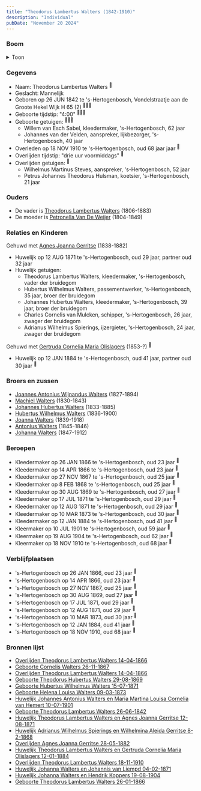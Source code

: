 ```yaml
---
title: "Theodorus Lambertus Walters (1842-1910)"
description: "Individual"
pubDate: "November 20 2024"
---
```


### Boom
<details><summary>Toon</summary>

![test](https://www.plantuml.com/plantuml/svg/dPJVRzem4CVV_LUSseS-8UKN412Y1GhTghQWZRRQ4tAIM_0mDhADAbJnl-y2AI2D5RQN93hV-JxV-zgviOuRjvnBPcT2BRZXSqXuEikDNggifwKsu0nNbfPGEJOL6K8gJ2fn-utpXLl17ES96hiDMOS6jLija1ticafkBRmp0EXgaw4PJqKwKsXjgpNdGhNR4B8rOrSmshIoR5jnCPwYphHPMdZWHHT7NwzSKXDx0Tp2Ly_puXZWiXyEgeCkjNZ_AL1cQsWr4vwi9ebsJcAp3NuTllT7uCTU3QuFikniAUM4gsoI6crjeecgI6_0i3Ucz3Y4ArlvGgrrZYhHDfqIQOatGcUeG4eEBrp1BS8hYbzezcmDOXjq-s4__8GjYCfcNdGMMnMUXY-K7ZK-OMirtp3BXCgB2h-i26eRj06X1Gsub2AVkXNnwpV2MxDod9LAcS5A3Vj0MKa1MlAzEli7foWTTdwVTYoemVtpKo4p-5FcwI75MyaDtpisf0_iJaxfSA-vKXpkq1ZXBEw0_Tevzb6hstwFNc7y7w1138-T7yL9EoBpk9i1T9xlgABkxzmCZxjPZBmqBzouMKZQ1pvs9-7EB3CEFMteE0iEZzpGSoY5bJm_z93kqJadEYHHtmYnUkJwd1p9DTs2loc_xnH78evsoYFlbFB8OoNvFi1kK6Nqw_iD)
</details>

### Gegevens
- Naam: Theodorus Lambertus Walters <sup><a href="../s00141/" style="text-decoration:none" title="Geboorte Theodorus Lambertus Walters 26-06-1842">:link:</a></sup>
- Geslacht: Mannelijk
- Geboren op 26 JUN 1842 te 's-Hertogenbosch, Vondelstraatje aan de Groote Hekel Wijk H 65 (2) <sup><a href="../s00141/" style="text-decoration:none" title="Geboorte Theodorus Lambertus Walters 26-06-1842">:link:</a><a href="../s00153/" style="text-decoration:none" title="Huwelijk Theodorus Lambertus Walters en Agnes Joanna Gerritse 12-08-1871">:link:</a><a href="../s00157/" style="text-decoration:none" title="Huwelijk Theodorus Lambertus Walters en Gertruda Cornelia Maria Olislagers 12-01-1884">:link:</a></sup>
- Geboorte tijdstip: "4:00" <sup><a href="../s00141/" style="text-decoration:none" title="Geboorte Theodorus Lambertus Walters 26-06-1842">:link:</a><a href="../s00153/" style="text-decoration:none" title="Huwelijk Theodorus Lambertus Walters en Agnes Joanna Gerritse 12-08-1871">:link:</a><a href="../s00157/" style="text-decoration:none" title="Huwelijk Theodorus Lambertus Walters en Gertruda Cornelia Maria Olislagers 12-01-1884">:link:</a></sup>
- Geboorte getuigen: <sup><a href="../s00141/" style="text-decoration:none" title="Geboorte Theodorus Lambertus Walters 26-06-1842">:link:</a><a href="../s00153/" style="text-decoration:none" title="Huwelijk Theodorus Lambertus Walters en Agnes Joanna Gerritse 12-08-1871">:link:</a><a href="../s00157/" style="text-decoration:none" title="Huwelijk Theodorus Lambertus Walters en Gertruda Cornelia Maria Olislagers 12-01-1884">:link:</a></sup>
  - Willem van Esch Sabel, kleedermaker, \'s-Hertogenbosch, 62 jaar
  - Johannes van der Velden, aanspreker, lijkbezorger, \'s-Hertogenbosch, 40 jaar
- Overleden op 18 NOV 1910 te 's-Hertogenbosch, oud 68 jaar jaar <sup><a href="../s00160/" style="text-decoration:none" title="Overlijden Theodorus Lambertus Walters 18-11-1910">:link:</a></sup>
- Overlijden tijdstip: "drie uur voormiddags" <sup><a href="../s00160/" style="text-decoration:none" title="Overlijden Theodorus Lambertus Walters 18-11-1910">:link:</a></sup>
- Overlijden getuigen: <sup><a href="../s00160/" style="text-decoration:none" title="Overlijden Theodorus Lambertus Walters 18-11-1910">:link:</a></sup>
  - Wilhelmus Martinus Steves, aanspreker, \'s-Hertogenbosch, 52 jaar
  - Petrus Johannes Theodorus Hulsman, koetsier, \'s-Hertogenbosch, 21 jaar

### Ouders
- De vader is [Theodorus Lambertus Walters](../i00088/) (1806-1883)
- De moeder is [Petronella Van De Weijer](../i00089/) (1804-1849)

### Relaties en Kinderen

Gehuwd met [Agnes Joanna Gerritse](../i00116/) (1838-1882) 
- Huwelijk op 12 AUG 1871 te 's-Hertogenbosch, oud 29 jaar, partner oud 32 jaar 
- Huwelijk getuigen:  
  - Theodorus Lambertus Walters, kleedermaker, \'s-Hertogenbosch, vader der bruidegom
  - Hubertus Wilhelmus Walters, passementwerker, \'s-Hertogenbosch, 35 jaar, broer der bruidegom
  - Johannes Hubertus Walters, kleedermaker, \'s-Hertogenbosch, 39 jaar, broer der bruidegom
  - Charles Cornelis van Mulcken, schipper, \'s-Hertogenbosch, 26 jaar, zwager der bruidegom
  - Adrianus Wilhelmus Spierings, ijzergieter, \'s-Hertogenbosch, 24 jaar, zwager der bruidegom

Gehuwd met [Gertruda Cornelia Maria Olislagers](../i00117/) (1853-?) <sup><a href="../s00157/" style="text-decoration:none" title="Huwelijk Theodorus Lambertus Walters en Gertruda Cornelia Maria Olislagers 12-01-1884">:link:</a></sup>
- Huwelijk op 12 JAN 1884 te 's-Hertogenbosch, oud 41 jaar, partner oud 30 jaar <sup><a href="../s00157/" style="text-decoration:none" title="Huwelijk Theodorus Lambertus Walters en Gertruda Cornelia Maria Olislagers 12-01-1884">:link:</a></sup>

### Broers en zussen
- [Joannes Antonius Wijnandus Walters](../i00103/) (1827-1894)
- [Machiel Walters](../i00104/) (1830-1843)
- [Johannes Hubertus Walters](../i00079/) (1833-1885)
- [Hubertus Wilhelmus Walters](../i00105/) (1836-1900)
- [Joanna Walters](../i00106/) (1839-1918)
- [Antonius Walters](../i00108/) (1845-1846)
- [Johanna Walters](../i00109/) (1847-1912)

### Beroepen
- Kleedermaker op 26 JAN 1866 te 's-Hertogenbosch, oud 23 jaar <sup><a href="../s00119/" style="text-decoration:none" title="Geboorte Theodorus Lambertus Walters 26-01-1866">:link:</a></sup>
- Kleedermaker op 14 APR 1866 te 's-Hertogenbosch, oud 23 jaar <sup><a href="../s00120/" style="text-decoration:none" title="Overlijden Theodorus Lambertus Walters 14-04-1866">:link:</a></sup>
- Kleedermaker op 27 NOV 1867 te 's-Hertogenbosch, oud 25 jaar <sup><a href="../s00121/" style="text-decoration:none" title="Geboorte Cornelis Walters 26-11-1867">:link:</a></sup>
- Kleedermaker op 8 FEB 1868 te 's-Hertogenbosch, oud 25 jaar <sup><a href="../s00223/" style="text-decoration:none" title="Huwelijk Adrianus Wilhelmus Spierings en Wilhelmina Aleida Gerritse 8-2-1868">:link:</a></sup>
- Kleedermaker op 30 AUG 1869 te 's-Hertogenbosch, oud 27 jaar <sup><a href="../s00100/" style="text-decoration:none" title="Geboorte Theodorus Hubertus Walters 29-08-1869">:link:</a></sup>
- Kleedermaker op 17 JUL 1871 te 's-Hertogenbosch, oud 29 jaar <sup><a href="../s00123/" style="text-decoration:none" title="Geboorte Hubertus Wilhelmus Walters 15-07-1871">:link:</a></sup>
- Kleedermaker op 12 AUG 1871 te 's-Hertogenbosch, oud 29 jaar <sup><a href="../s00153/" style="text-decoration:none" title="Huwelijk Theodorus Lambertus Walters en Agnes Joanna Gerritse 12-08-1871">:link:</a></sup>
- Kleedermaker op 10 MAR 1873 te 's-Hertogenbosch, oud 30 jaar <sup><a href="../s00125/" style="text-decoration:none" title="Geboorte Helena Louisa Walters 09-03-1873">:link:</a></sup>
- Kleedermaker op 12 JAN 1884 te 's-Hertogenbosch, oud 41 jaar <sup><a href="../s00157/" style="text-decoration:none" title="Huwelijk Theodorus Lambertus Walters en Gertruda Cornelia Maria Olislagers 12-01-1884">:link:</a></sup>
- Kleermaker op 10 JUL 1901 te 's-Hertogenbosch, oud 59 jaar <sup><a href="../s00132/" style="text-decoration:none" title="Huwelijk Johannes Antonius Walters en Maria Martina Louisa Cornelia van Hemert 10-07-1901">:link:</a></sup>
- Kleermaker op 19 AUG 1904 te 's-Hertogenbosch, oud 62 jaar <sup><a href="../s00159/" style="text-decoration:none" title="Huwelijk Johanna Walters en Hendrik Koppers 19-08-1904">:link:</a></sup>
- Kleermaker op 18 NOV 1910 te 's-Hertogenbosch, oud 68 jaar <sup><a href="../s00160/" style="text-decoration:none" title="Overlijden Theodorus Lambertus Walters 18-11-1910">:link:</a></sup>

### Verblijfplaatsen
- 's-Hertogenbosch  op 26 JAN 1866, oud 23 jaar  <sup><a href="../s00119/" style="text-decoration:none" title="Geboorte Theodorus Lambertus Walters 26-01-1866">:link:</a></sup>
- 's-Hertogenbosch  op 14 APR 1866, oud 23 jaar  <sup><a href="../s00120/" style="text-decoration:none" title="Overlijden Theodorus Lambertus Walters 14-04-1866">:link:</a></sup>
- 's-Hertogenbosch  op 27 NOV 1867, oud 25 jaar  <sup><a href="../s00121/" style="text-decoration:none" title="Geboorte Cornelis Walters 26-11-1867">:link:</a></sup>
- 's-Hertogenbosch  op 30 AUG 1869, oud 27 jaar  <sup><a href="../s00100/" style="text-decoration:none" title="Geboorte Theodorus Hubertus Walters 29-08-1869">:link:</a></sup>
- 's-Hertogenbosch  op 17 JUL 1871, oud 29 jaar  <sup><a href="../s00123/" style="text-decoration:none" title="Geboorte Hubertus Wilhelmus Walters 15-07-1871">:link:</a></sup>
- 's-Hertogenbosch  op 12 AUG 1871, oud 29 jaar  <sup><a href="../s00153/" style="text-decoration:none" title="Huwelijk Theodorus Lambertus Walters en Agnes Joanna Gerritse 12-08-1871">:link:</a></sup>
- 's-Hertogenbosch  op 10 MAR 1873, oud 30 jaar  <sup><a href="../s00125/" style="text-decoration:none" title="Geboorte Helena Louisa Walters 09-03-1873">:link:</a></sup>
- 's-Hertogenbosch  op 12 JAN 1884, oud 41 jaar  <sup><a href="../s00157/" style="text-decoration:none" title="Huwelijk Theodorus Lambertus Walters en Gertruda Cornelia Maria Olislagers 12-01-1884">:link:</a></sup>
- 's-Hertogenbosch  op 18 NOV 1910, oud 68 jaar  <sup><a href="../s00160/" style="text-decoration:none" title="Overlijden Theodorus Lambertus Walters 18-11-1910">:link:</a></sup>

### Bronnen lijst
- [Overlijden Theodorus Lambertus Walters 14-04-1866](../s00120/)
- [Geboorte Cornelis Walters 26-11-1867](../s00121/)
- [Overlijden Theodorus Lambertus Walters 14-04-1866](../s00120/)
- [Geboorte Theodorus Hubertus Walters 29-08-1869](../s00100/)
- [Geboorte Hubertus Wilhelmus Walters 15-07-1871](../s00123/)
- [Geboorte Helena Louisa Walters 09-03-1873](../s00125/)
- [Huwelijk Johannes Antonius Walters en Maria Martina Louisa Cornelia van Hemert 10-07-1901](../s00132/)
- [Geboorte Theodorus Lambertus Walters 26-06-1842](../s00141/)
- [Huwelijk Theodorus Lambertus Walters en Agnes Joanna Gerritse 12-08-1871](../s00153/)
- [Huwelijk Adrianus Wilhelmus Spierings en Wilhelmina Aleida Gerritse 8-2-1868](../s00223/)
- [Overlijden Agnes Joanna Gerritse 28-05-1882](../s00155/)
- [Huwelijk Theodorus Lambertus Walters en Gertruda Cornelia Maria Olislagers 12-01-1884](../s00157/)
- [Overlijden Theodorus Lambertus Walters 18-11-1910](../s00160/)
- [Huwelijk Johanna Walters en Johannis van Liempd 04-02-1871](../s00152/)
- [Huwelijk Johanna Walters en Hendrik Koppers 19-08-1904](../s00159/)
- [Geboorte Theodorus Lambertus Walters 26-01-1866](../s00119/)